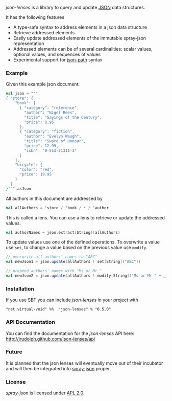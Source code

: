 _json-lenses_ is a library to query and update [JSON] data structures.

It has the following features

 * A type-safe syntax to address elements in a json data structure
 * Retrieve addressed elements
 * Easily update addressed elements of the immutable spray-json representation
 * Addressed elements can be of several cardinalities: scalar values, optional
   values, and sequences of values
 * Experimental support for [json-path] syntax

### Example

Given this example json document:
```scala
val json = """
{ "store": {
    "book": [
      { "category": "reference",
        "author": "Nigel Rees",
        "title": "Sayings of the Century",
        "price": 8.95
      },
      { "category": "fiction",
        "author": "Evelyn Waugh",
        "title": "Sword of Honour",
        "price": 12.99,
        "isbn": "0-553-21311-3"
      }
    ],
    "bicycle": {
      "color": "red",
      "price": 19.95
    }
  }
}""".asJson
```

All authors in this document are addressed by
```scala
val allAuthors = 'store / 'book / * / 'author
```

This is called a lens. You can use a lens to retrieve or update the addressed
values.

```scala
val authorNames = json.extract[String](allAuthors)
```

To update values use one of the defined operations. To overwrite a value use `set`, to change a value
based on the previous value use `modify`.

```scala
// overwrite all authors' names to "ABC"
val newJson1 = json.update(allAuthors ! set[String]("ABC"))

// prepend authors' names with "Ms or Mr "
val newJson2 = json.update(allAuthors ! modify[String]("Ms or Mr " + _))
```

### Installation

If you use SBT you can include _json-lenses_ in your project with

    "net.virtual-void" %%  "json-lenses" % "0.5.0"

### API Documentation

You can find the documentation for the _json-lenses_ API here:
<http://jrudolph.github.com/json-lenses/api>

### Future

It is planned that the json lenses will eventually move out of their incubator and
will then be integrated into [spray-json] proper.

### License

_spray-json_ is licensed under [APL 2.0].

[APL 2.0]: http://www.apache.org/licenses/LICENSE-2.0
[JSON]: http://json.org
[spray-json]: https://github.com/spray/spray-json
[json-path]: http://goessner.net/articles/JsonPath/